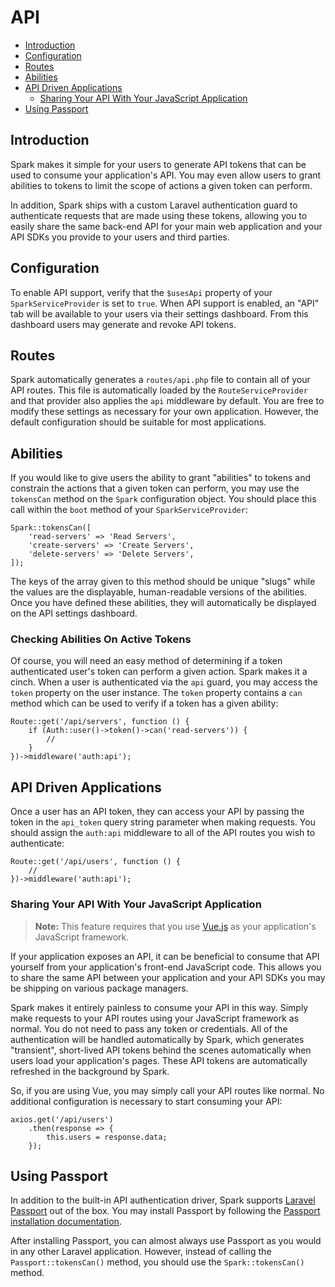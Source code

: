 # API

- [Introduction](#introduction)
- [Configuration](#configuration)
- [Routes](#routes)
- [Abilities](#abilities)
- [API Driven Applications](#api-driven-applications)
    - [Sharing Your API With Your JavaScript Application](#sharing-your-api)
- [Using Passport](#using-passport)

<a name="introduction"></a>
## Introduction

Spark makes it simple for your users to generate API tokens that can be used to consume your application's API. You may even allow users to grant abilities to tokens to limit the scope of actions a given token can perform.

In addition, Spark ships with a custom Laravel authentication guard to authenticate requests that are made using these tokens, allowing you to easily share the same back-end API for your main web application and your API SDKs you provide to your users and third parties.

<a name="configuration"></a>
## Configuration

To enable API support, verify that the `$usesApi` property of your `SparkServiceProvider` is set to `true`. When API support is enabled, an "API" tab will be available to your users via their settings dashboard. From this dashboard users may generate and revoke API tokens.

<a name="routes"></a>
## Routes

Spark automatically generates a `routes/api.php` file to contain all of your API routes. This file is automatically loaded by the `RouteServiceProvider` and that provider also applies the `api` middleware by default. You are free to modify these settings as necessary for your own application. However, the default configuration should be suitable for most applications.

<a name="abilities"></a>
## Abilities

If you would like to give users the ability to grant "abilities" to tokens and constrain the actions that a given token can perform, you may use the `tokensCan` method on the `Spark` configuration object. You should place this call within the `boot` method of your `SparkServiceProvider`:

    Spark::tokensCan([
        'read-servers' => 'Read Servers',
        'create-servers' => 'Create Servers',
        'delete-servers' => 'Delete Servers',
    ]);

The keys of the array given to this method should be unique "slugs" while the values are the displayable, human-readable versions of the abilities. Once you have defined these abilities, they will automatically be displayed on the API settings dashboard.

### Checking Abilities On Active Tokens

Of course, you will need an easy method of determining if a token authenticated user's token can perform a given action. Spark makes it a cinch. When a user is authenticated via the `api` guard, you may access the `token` property on the user instance. The `token` property contains a `can` method which can be used to verify if a token has a given ability:

    Route::get('/api/servers', function () {
        if (Auth::user()->token()->can('read-servers')) {
            //
        }
    })->middleware('auth:api');

<a name="api-driven-applications"></a>
## API Driven Applications

Once a user has an API token, they can access your API by passing the token in the `api_token` query string parameter when making requests. You should assign the `auth:api` middleware to all of the API routes you wish to authenticate:

    Route::get('/api/users', function () {
        //
    })->middleware('auth:api');

<a name="sharing-your-api"></a>
### Sharing Your API With Your JavaScript Application

> **Note:** This feature requires that you use [Vue.js](https://vuejs.org) as your application's JavaScript framework.

If your application exposes an API, it can be beneficial to consume that API yourself from your application's front-end JavaScript code. This allows you to share the same API between your application and your API SDKs you may be shipping on various package managers.

Spark makes it entirely painless to consume your API in this way. Simply make requests to your API routes using your JavaScript framework as normal. You do not need to pass any token or credentials. All of the authentication will be handled automatically by Spark, which generates "transient", short-lived API tokens behind the scenes automatically when users load your application's pages. These API tokens are automatically refreshed in the background by Spark.

So, if you are using Vue, you may simply call your API routes like normal. No additional configuration is necessary to start consuming your API:

    axios.get('/api/users')
        .then(response => {
            this.users = response.data;
        });


<a name="using-passport"></a>
## Using Passport

In addition to the built-in API authentication driver, Spark supports [Laravel Passport](https://laravel.com/docs/5.5/passport) out of the box. You may install Passport by following the [Passport installation documentation](https://laravel.com/docs/5.8/passport).

After installing Passport, you can almost always use Passport as you would in any other Laravel application. However, instead of calling the `Passport::tokensCan()` method, you should use the `Spark::tokensCan()` method.
